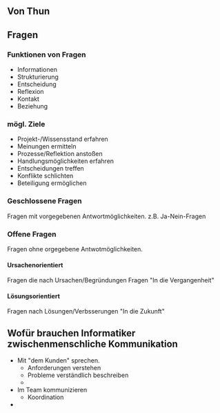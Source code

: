 ## Von Thun
##
## Fragen
### Funktionen von Fragen
* Informationen
* Strukturierung
* Entscheidung
* Reflexion
* Kontakt
* Beziehung

### mögl. Ziele
* Projekt-/Wissensstand erfahren
* Meinungen ermitteln
* Prozesse/Reflektion anstoßen
* Handlungsmöglichkeiten erfahren
* Entscheidungen treffen
* Konflikte schlichten
* Beteiligung ermöglichen
### Geschlossene Fragen
Fragen mit vorgegebenen Antwortmöglichkeiten.
z.B. Ja-Nein-Fragen
### Offene Fragen
Fragen ohne orgegebene Antwotmöglichkeiten.
#### Ursachenorientiert
Fragen die nach Ursachen/Begründungen Fragen "In die Vergangenheit"
#### Lösungsorientiert
Fragen nach Lösungen/Verbsserungen "In die Zukunft"


## Wofür brauchen Informatiker zwischenmenschliche Kommunikation
* Mit "dem Kunden" sprechen.
    * Anforderungen verstehen
    * Probleme verständlich beschreiben
    * 
* Im Team kommunizieren
    * Koordination
* 
